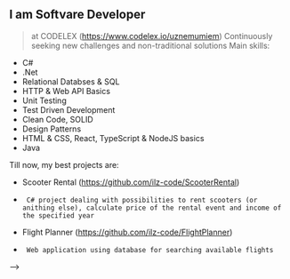 ## I am Softvare Developer
> at CODELEX (https://www.codelex.io/uznemumiem) 
> Continuously seeking new challenges and non-traditional solutions 
> Main skills:
- C#
- .Net
- Relational Databses & SQL
- HTTP & Web API Basics
- Unit Testing
- Test Driven Development
- Clean Code, SOLID
- Design Patterns
- HTML & CSS, React, TypeScript & NodeJS basics
- Java

Till now, my best projects are:
- Scooter Rental (https://github.com/ilz-code/ScooterRental)
-      C# project dealing with possibilities to rent scooters (or anithing else), calculate price of the rental event and income of the specified year
- Flight Planner (https://github.com/ilz-code/FlightPlanner)
-      Web application using database for searching available flights
-->

